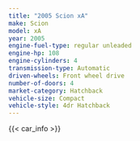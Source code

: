 ```yaml
---
title: "2005 Scion xA"
make: Scion
model: xA
year: 2005
engine-fuel-type: regular unleaded
engine-hp: 108
engine-cylinders: 4
transmission-type: Automatic
driven-wheels: Front wheel drive
number-of-doors: 4
market-category: Hatchback
vehicle-size: Compact
vehicle-style: 4dr Hatchback
---
```


{{< car_info >}}
